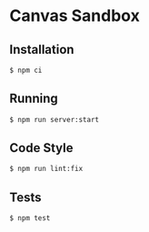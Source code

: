 # Canvas Sandbox

## Installation

```bash
$ npm ci
```

## Running

```bash
$ npm run server:start
```

## Code Style

```bash
$ npm run lint:fix
```

## Tests

```bash
$ npm test
```
